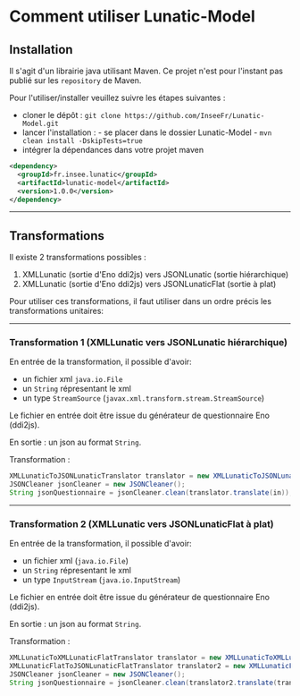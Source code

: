# Comment utiliser Lunatic-Model

## Installation

Il s'agit d'un librairie java utilisant Maven.
Ce projet n'est pour l'instant pas publié sur les `repository` de Maven.

Pour l'utiliser/installer veuillez suivre les étapes suivantes :

- cloner le dépôt : `git clone https://github.com/InseeFr/Lunatic-Model.git`
- lancer l'installation : - se placer dans le dossier Lunatic-Model - `mvn clean install -DskipTests=true`
- intégrer la dépendances dans votre projet maven

```xml
<dependency>
  <groupId>fr.insee.lunatic</groupId>
  <artifactId>lunatic-model</artifactId>
  <version>1.0.0</version>
</dependency>
```

---

## Transformations

Il existe 2 transformations possibles :

1. XMLLunatic (sortie d'Eno ddi2js) vers JSONLunatic (sortie hiérarchique)
2. XMLLunatic (sortie d'Eno ddi2js) vers JSONLunaticFlat (sortie à plat)

Pour utiliser ces transformations, il faut utiliser dans un ordre précis les transformations unitaires:

---

### Transformation 1 (XMLLunatic vers JSONLunatic hiérarchique)

En entrée de la transformation, il possible d'avoir:

- un fichier xml `java.io.File`
- un `String` répresentant le xml
- un type `StreamSource` (`javax.xml.transform.stream.StreamSource`)

Le fichier en entrée doit être issue du générateur de questionnaire Eno (ddi2js).

En sortie : un json au format `String`.

Transformation :

```java
XMLLunaticToJSONLunaticTranslator translator = new XMLLunaticToJSONLunaticTranslator();
JSONCleaner jsonCleaner = new JSONCleaner();
String jsonQuestionnaire = jsonCleaner.clean(translator.translate(in));
```

---

### Transformation 2 (XMLLunatic vers JSONLunaticFlat à plat)

En entrée de la transformation, il possible d'avoir:

- un fichier xml (`java.io.File`)
- un `String` répresentant le xml
- un type `InputStream` (`java.io.InputStream`)

Le fichier en entrée doit être issue du générateur de questionnaire Eno (ddi2js).

En sortie : un json au format `String`.

Transformation :

```java
XMLLunaticToXMLLunaticFlatTranslator translator = new XMLLunaticToXMLLunaticFlatTranslator();
XMLLunaticFlatToJSONLunaticFlatTranslator translator2 = new XMLLunaticFlatToJSONLunaticFlatTranslator();
JSONCleaner jsonCleaner = new JSONCleaner();
String jsonQuestionnaire = jsonCleaner.clean(translator2.translate(translator.generate(in)));
```
